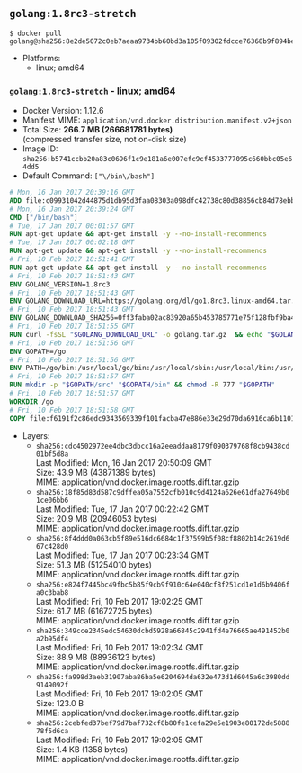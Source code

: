 ## `golang:1.8rc3-stretch`

```console
$ docker pull golang@sha256:8e2de5072c0eb7aeaa9734bb60bd3a105f09302fdcce76368b9f894be383ef37
```

-	Platforms:
	-	linux; amd64

### `golang:1.8rc3-stretch` - linux; amd64

-	Docker Version: 1.12.6
-	Manifest MIME: `application/vnd.docker.distribution.manifest.v2+json`
-	Total Size: **266.7 MB (266681781 bytes)**  
	(compressed transfer size, not on-disk size)
-	Image ID: `sha256:b5741ccbb20a83c0696f1c9e181a6e007efc9cf4533777095c660bbc05e64dd5`
-	Default Command: `["\/bin\/bash"]`

```dockerfile
# Mon, 16 Jan 2017 20:39:16 GMT
ADD file:c09931042d44875d1db95d3faa08303a098dfc42738c80d38856cb84d78ebbda in / 
# Mon, 16 Jan 2017 20:39:24 GMT
CMD ["/bin/bash"]
# Tue, 17 Jan 2017 00:01:57 GMT
RUN apt-get update && apt-get install -y --no-install-recommends 		ca-certificates 		curl 		wget 	&& rm -rf /var/lib/apt/lists/*
# Tue, 17 Jan 2017 00:02:18 GMT
RUN apt-get update && apt-get install -y --no-install-recommends 		bzr 		git 		mercurial 		openssh-client 		subversion 				procps 	&& rm -rf /var/lib/apt/lists/*
# Fri, 10 Feb 2017 18:51:41 GMT
RUN apt-get update && apt-get install -y --no-install-recommends 		g++ 		gcc 		libc6-dev 		make 		pkg-config 	&& rm -rf /var/lib/apt/lists/*
# Fri, 10 Feb 2017 18:51:43 GMT
ENV GOLANG_VERSION=1.8rc3
# Fri, 10 Feb 2017 18:51:43 GMT
ENV GOLANG_DOWNLOAD_URL=https://golang.org/dl/go1.8rc3.linux-amd64.tar.gz
# Fri, 10 Feb 2017 18:51:43 GMT
ENV GOLANG_DOWNLOAD_SHA256=0ff3faba02ac83920a65b453785771e75f128fbf9ba4ad1d5e72c044103f9c7a
# Fri, 10 Feb 2017 18:51:55 GMT
RUN curl -fsSL "$GOLANG_DOWNLOAD_URL" -o golang.tar.gz 	&& echo "$GOLANG_DOWNLOAD_SHA256  golang.tar.gz" | sha256sum -c - 	&& tar -C /usr/local -xzf golang.tar.gz 	&& rm golang.tar.gz
# Fri, 10 Feb 2017 18:51:56 GMT
ENV GOPATH=/go
# Fri, 10 Feb 2017 18:51:56 GMT
ENV PATH=/go/bin:/usr/local/go/bin:/usr/local/sbin:/usr/local/bin:/usr/sbin:/usr/bin:/sbin:/bin
# Fri, 10 Feb 2017 18:51:57 GMT
RUN mkdir -p "$GOPATH/src" "$GOPATH/bin" && chmod -R 777 "$GOPATH"
# Fri, 10 Feb 2017 18:51:57 GMT
WORKDIR /go
# Fri, 10 Feb 2017 18:51:58 GMT
COPY file:f6191f2c86edc9343569339f101facba47e886e33e29d70da6916ca6b1101a53 in /usr/local/bin/ 
```

-	Layers:
	-	`sha256:cdc4502972ee4dbc3dbcc16a2eeaddaa8179f090379768f8cb9438cd01bf5d8a`  
		Last Modified: Mon, 16 Jan 2017 20:50:09 GMT  
		Size: 43.9 MB (43871389 bytes)  
		MIME: application/vnd.docker.image.rootfs.diff.tar.gzip
	-	`sha256:18f85d83d587c9dffea05a7552cfb010c9d4124a626e61dfa27649b01ce06bb6`  
		Last Modified: Tue, 17 Jan 2017 00:22:42 GMT  
		Size: 20.9 MB (20946053 bytes)  
		MIME: application/vnd.docker.image.rootfs.diff.tar.gzip
	-	`sha256:8f4ddd0a063cb5f89e516dc6684c1f37599b5f08cf8802b14c2619d667c428d0`  
		Last Modified: Tue, 17 Jan 2017 00:23:34 GMT  
		Size: 51.3 MB (51254010 bytes)  
		MIME: application/vnd.docker.image.rootfs.diff.tar.gzip
	-	`sha256:e824f7445bc49fbc5b85f9cb9f910c64e040cf8f251cd1e1d6b9406fa0c3bab8`  
		Last Modified: Fri, 10 Feb 2017 19:02:25 GMT  
		Size: 61.7 MB (61672725 bytes)  
		MIME: application/vnd.docker.image.rootfs.diff.tar.gzip
	-	`sha256:349cce2345edc54630dcbd5928a66845c2941fd4e76665ae491452b0a2b95df4`  
		Last Modified: Fri, 10 Feb 2017 19:02:34 GMT  
		Size: 88.9 MB (88936123 bytes)  
		MIME: application/vnd.docker.image.rootfs.diff.tar.gzip
	-	`sha256:fa998d3aeb31907aba86ba5e6204694da632e473d1d6045a6c3980dd9149092f`  
		Last Modified: Fri, 10 Feb 2017 19:02:05 GMT  
		Size: 123.0 B  
		MIME: application/vnd.docker.image.rootfs.diff.tar.gzip
	-	`sha256:2cebfed37bef79d7baf732cf8b80fe1cefa29e5e1903e80172de588878f5d6ca`  
		Last Modified: Fri, 10 Feb 2017 19:02:05 GMT  
		Size: 1.4 KB (1358 bytes)  
		MIME: application/vnd.docker.image.rootfs.diff.tar.gzip
